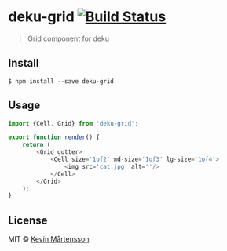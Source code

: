 # deku-grid [![Build Status](https://travis-ci.org/kevva/deku-grid.svg?branch=master)](https://travis-ci.org/kevva/deku-grid)

> Grid component for deku


## Install

```
$ npm install --save deku-grid
```


## Usage

```js
import {Cell, Grid} from 'deku-grid';

export function render() {
	return (
		<Grid gutter>
			<Cell size='1of2' md-size='1of3' lg-size='1of4'>
				<img src='cat.jpg' alt=''/>
			</Cell>
		</Grid>
	);
}
```


## License

MIT © [Kevin Mårtensson](http://github.com/kevva)
